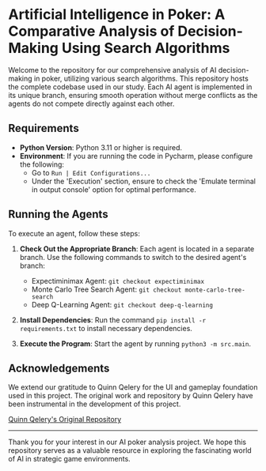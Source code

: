 # Artificial Intelligence in Poker: A Comparative Analysis of Decision-Making Using Search Algorithms

Welcome to the repository for our comprehensive analysis of AI decision-making in poker, utilizing various search algorithms. This repository hosts the complete codebase used in our study. Each AI agent is implemented in its unique branch, ensuring smooth operation without merge conflicts as the agents do not compete directly against each other.

## Requirements

- **Python Version**: Python 3.11 or higher is required.
- **Environment**: If you are running the code in Pycharm, please configure the following:
  - Go to `Run | Edit Configurations...`
  - Under the 'Execution' section, ensure to check the 'Emulate terminal in output console' option for optimal performance.

## Running the Agents

To execute an agent, follow these steps:

1. **Check Out the Appropriate Branch**: Each agent is located in a separate branch. Use the following commands to switch to the desired agent's branch:
   - Expectiminimax Agent: `git checkout expectiminimax`
   - Monte Carlo Tree Search Agent: `git checkout monte-carlo-tree-search`
   - Deep Q-Learning Agent: `git checkout deep-q-learning`

2. **Install Dependencies**: Run the command `pip install -r requirements.txt` to install necessary dependencies.

3. **Execute the Program**: Start the agent by running `python3 -m src.main`.

## Acknowledgements

We extend our gratitude to Quinn Qelery for the UI and gameplay foundation used in this project. The original work and repository by Quinn Qelery have been instrumental in the development of this project.

[Quinn Qelery's Original Repository](https://github.com/qelery/Command-Line-Poker)

---

Thank you for your interest in our AI poker analysis project. We hope this repository serves as a valuable resource in exploring the fascinating world of AI in strategic game environments.
